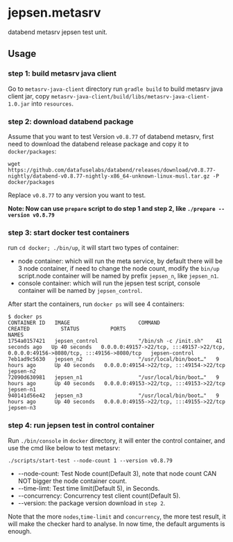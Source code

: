 # jepsen.metasrv

databend metasrv jepsen test unit.

## Usage

### step 1: build metasrv java client
Go to `metasrv-java-client` directory run `gradle build` to build metasrv java client jar, copy `metasrv-java-client/build/libs/metasrv-java-client-1.0.jar` into `resources`.

### step 2: download databend package
Assume that you want to test Version `v0.8.77` of databend metasrv, first need to download the databend release package and copy it to `docker/packages`:

```
wget https://github.com/datafuselabs/databend/releases/download/v0.8.77-nightly/databend-v0.8.77-nightly-x86_64-unknown-linux-musl.tar.gz -P docker/packages
```

Replace `v0.8.77` to any version you want to test.

**Note: Now can use `prepare` script to do step 1 and step 2, like `./prepare --version v0.8.79`**

### step 3: start docker test containers
run `cd docker; ./bin/up`, it will start two types of container:

* node container: which will run the meta service, by default there will be 3 node container, if need to change the node count, modify the `bin/up` script.node container will be named by prefix `jepsen_n`, like `jepsen_n1`.
* console container: which will run the jepsen test script, console container will be named by `jepsen_control`.

After start the containers, run `docker ps` will see 4 containers:
```
$ docker ps
CONTAINER ID   IMAGE                      COMMAND                  CREATED          STATUS          PORTS                                                                                  NAMES
1754a0157421   jepsen_control             "/bin/sh -c /init.sh"    41 seconds ago   Up 40 seconds   0.0.0.0:49157->22/tcp, :::49157->22/tcp, 0.0.0.0:49156->8080/tcp, :::49156->8080/tcp   jepsen-control
7eb1ad9c5630   jepsen_n2                  "/usr/local/bin/boot…"   9 hours ago      Up 40 seconds   0.0.0.0:49154->22/tcp, :::49154->22/tcp                                                jepsen-n2
72090d630981   jepsen_n1                  "/usr/local/bin/boot…"   9 hours ago      Up 40 seconds   0.0.0.0:49153->22/tcp, :::49153->22/tcp                                                jepsen-n1
940141d56e42   jepsen_n3                  "/usr/local/bin/boot…"   9 hours ago      Up 40 seconds   0.0.0.0:49155->22/tcp, :::49155->22/tcp                                                jepsen-n3
```

### step 4: run jepsen test in control container
Run `./bin/console` in `docker` directory, it will enter the control container, and use the cmd like below to test metasrv:

```
./scripts/start-test --node-count 1 --version v0.8.79
```

* --node-count: Test Node count(Default 3), note that node count CAN NOT bigger the node container count.
* --time-limt: Test time limit(Default 5), in Seconds.
* --concurrency: Concurrency test client count(Default 5).
* --version: the package version download in `step 2`.

Note that the more `nodes`,`time-limit` and `concurrency`, the more test result, it will make the checker hard to analyse. In now time, the default arguments is enough.

